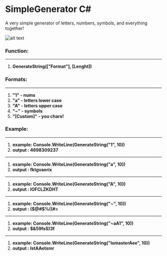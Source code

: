 # SimpleGenerator С#
A very simple generator of letters, numbers, symbols, and everything together!

![alt text](https://i.imgur.com/5k0ET5h.png)

### Function:
----------------

1. **GenerateString(["Format"], [Lenght])** 



### Formats:
----------------
1. **"1" - nums** 
2. **"a" - letters lower case** 
3. **"A" - letters upper case** 
4. **"~" - symbols** 
5. **"[Custom]" - you chars!** 


### Example:
----------------
1. **example: Console.WriteLine(GenerateString("1", 10))**
2. **output : 4698309237**
----------------
1. **example: Console.WriteLine(GenerateString("a", 10))**
2. **output : fktgvaorix**
----------------
1. **example: Console.WriteLine(GenerateString("A", 10))**
2. **output : IOFCLZKDHT**
----------------
1. **example: Console.WriteLine(GenerateString("~", 10))**
2. **output : ($@#$%((#=**
----------------
1. **example: Console.WriteLine(GenerateString("~aA1", 10))**
2. **output : $&59fsS)3f**
----------------
1. **example: Console.WriteLine(GenerateString("lomasterAee", 10))**
2. **output : lstAAetsmr**

